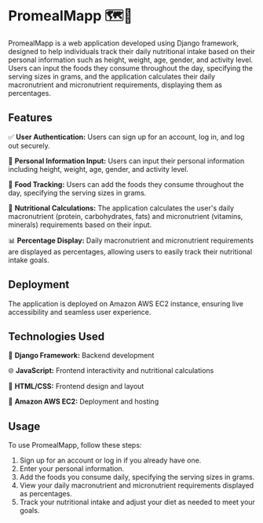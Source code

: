 #  PromealMapp 🗺️🍳

PromealMapp is a web application developed using Django framework, designed to help individuals track their daily nutritional intake based on their personal information such as height, weight, age, gender, and activity level. Users can input the foods they consume throughout the day, specifying the serving sizes in grams, and the application calculates their daily macronutrient and micronutrient requirements, displaying them as percentages.

## Features

✅ **User Authentication:** Users can sign up for an account, log in, and log out securely.

📝 **Personal Information Input:** Users can input their personal information including height, weight, age, gender, and activity level.

🍲 **Food Tracking:** Users can add the foods they consume throughout the day, specifying the serving sizes in grams.

🔢 **Nutritional Calculations:** The application calculates the user's daily macronutrient (protein, carbohydrates, fats) and micronutrient (vitamins, minerals) requirements based on their input.

📊 **Percentage Display:** Daily macronutrient and micronutrient requirements are displayed as percentages, allowing users to easily track their nutritional intake goals.

## Deployment

The application is deployed on Amazon AWS EC2 instance, ensuring live accessibility and seamless user experience.

## Technologies Used

🔧 **Django Framework:** Backend development

🌐 **JavaScript:** Frontend interactivity and nutritional calculations

🎨 **HTML/CSS:** Frontend design and layout

🚀 **Amazon AWS EC2:** Deployment and hosting

## Usage

To use PromealMapp, follow these steps:

1. Sign up for an account or log in if you already have one.
2. Enter your personal information.
3. Add the foods you consume daily, specifying the serving sizes in grams.
4. View your daily macronutrient and micronutrient requirements displayed as percentages.
5. Track your nutritional intake and adjust your diet as needed to meet your goals.

